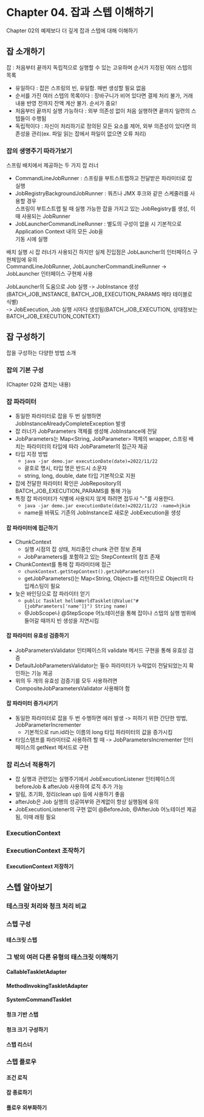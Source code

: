 # Chapter 04. 잡과 스텝 이해하기

Chapter 02의 예제보다 더 깊게 잡과 스텝에 대해 이해하기

## 잡 소개하기
잡 : 처음부터 끝까지 독립적으로 실행할 수 있는 고유하며 순서가 지정된 여러 스텝의 목록
- 유일하다 : 잡은 스프링의 빈, 유일함. 매번 생성할 필요 없음
- 순서를 가진 여러 스텝의 목록이다 : 장바구니가 비어 있다면 결제 처리 불가, 거래내용 반영 전까지 잔액 계산 불가. 순서가 중요!
- 처음부터 끝까지 실행 가능하다 : 외부 의존성 없이 처음 실행하면 끝까지 일련의 스텝들이 수행됨
- 독립적이다 : 자신이 처리하기로 정의된 모든 요소를 제어, 외부 의존성이 있다면 의존성을 관리(ex. 파일 읽는 잡에서 파일이 없으면 오류 처리)

### 잡의 생명주기 따라가보기

스프링 배치에서 제공하는 두 가지 잡 러너
- CommandLineJobRunner : 스프링을 부트스트랩하고 전달받은 파라미터로 잡 실행
- JobRegistryBackgroundJobRunner : 쿼츠나 JMX 후크와 같은 스케줄러를 사용할 경우  
스프링이 부트스트랩 될 때 실행 가능한 잡을 가지고 있는 JobRegistry를 생성, 이때 사용되는 JobRunner
- JobLauncherCommandLineRunner : 별도의 구성이 없을 시 기본적으로 Application Context 내의 모든 Job을  
기동 시에 실행

배치 실행 시 잡 러너가 사용되긴 하지만 실제 진입점은 JobLauncher의 인터페이스 구현체임에 유의  
CommandLineJobRunner, JobLauncherCommandLineRunner -> JobLauncher 인터페이스 구현체 사용  

JobLauncher의 도움으로 Job 실행 -> JobInstance 생성(BATCH_JOB_INSTANCE, BATCH_JOB_EXECUTION_PARAMS 메타 테이블로 식별)  
-> JobExecution, Job 실행 시마다 생성됨(BATCH_JOB_EXECUTION, 상태정보는 BATCH_JOB_EXECUTION_CONTEXT)  

## 잡 구성하기
잡을 구성하는 다양한 방법 소개

### 잡의 기본 구성
(Chapter 02와 겹치는 내용)

### 잡 파라미터
- 동일한 파라미터로 잡을 두 번 실행하면 JobInstanceAlreadyCompleteException 발생
- 잡 러너가 JobParameters 객체를 생성해 JobInstance에 전달
- JobParameters는 Map<String, JobParameter> 객체의 wrapper, 스프링 배치는 파라미터의 타입에 따라 JobParameter의 접근자 제공
- 타입 지정 방법
  - ```java -jar demo.jar executionDate(date)=2022/11/22```
  - 괄호로 명시, 타입 명은 반드시 소문자
  - string, long, double, date 타입 기본적으로 지원
- 잡에 전달한 파라미터 확인은 JobRepository의 BATCH_JOB_EXECUTION_PARAMS를 통해 가능
- 특정 잡 파라미터가 식별에 사용되지 않게 하려면 접두사 "-"를 사용한다.
  - ```java -jar demo.jar executionDate(date)=2022/11/22 -name=hjkim```
  - name을 바꿔도 기존의 JobInstance로 새로운 JobExecution을 생성

#### 잡 파라미터에 접근하기
- ChunkContext
  - 실행 시점의 잡 상태, 처리중인 chunk 관련 정보 존재
  - JobParameters를 포함하고 있는 StepContext의 참조 존재
- ChunkContext를 통해 잡 파라미터에 접근
  - ```chunkContext.getStepContext().getJobParameters()```
  - getJobParameters()는 Map<String, Object>를 리턴하므로 Object의 타입캐스팅이 필요
- 늦은 바인딩으로 잡 파라미터 얻기
  - ```public Tasklet helloWorldTasklet(@Value("#{jobParameters['name']}") String name)```
  - @JobScope나 @StepScope 어노테이션을 통해 잡이나 스텝의 실행 범위에 들어갈 때까지 빈 생성을 지연시킴

#### 잡 파라미터 유효성 검증하기
- JobParametersValidator 인터페이스의 validate 메서드 구현을 통해 유효성 검증
- DefaultJobParametersValidator는 필수 파라미터가 누락없이 전달되었는지 확인하는 기능 제공
- 위의 두 개의 유효성 검증기를 모두 사용하려면 CompositeJobParametersValidator 사용해야 함

#### 잡 파라미터 증가시키기
- 동일한 파라미터로 잡을 두 번 수행하면 에러 발생 -> 피하기 위한 간단한 방법, JobParameterIncrementer
  - 기본적으로 run.id라는 이름의 long 타입 파라미터의 값을 증가시킴
- 타임스탬프를 파라미터로 사용하려 할 때 -> JobParametersIncrementer 인터페이스의 getNext 메서드로 구현

### 잡 리스너 적용하기
- 잡 실행과 관련있는 실행주기에서 JobExecutionListener 인터페이스의 beforeJob & afterJob 사용하여 로직 추가 가능  
- 알림, 초기화, 정리(clean up) 등에 사용하기 좋음  
- afterJob은 Job 실행의 성공여부와 관계없이 항상 실행됨에 유의
- JobExecutionListener의 구현 없이 @BeforeJob, @AfterJob 어노테이션 제공됨, 이때 래핑 필요

### ExecutionContext

### ExecutionContext 조작하기
#### ExecutionContext 저장하기

## 스텝 알아보기

### 테스크릿 처리와 청크 처리 비교
### 스텝 구성
#### 테스크릿 스텝

### 그 밖의 여러 다른 유형의 태스크릿 이해하기
#### CallableTaskletAdapter
#### MethodInvokingTaskletAdapter
#### SystemCommandTasklet
#### 청크 기반 스텝
#### 청크 크기 구성하기
#### 스텝 리스너

### 스텝 플로우
#### 조건 로직
#### 잡 종료하기
#### 플로우 외부화하기
